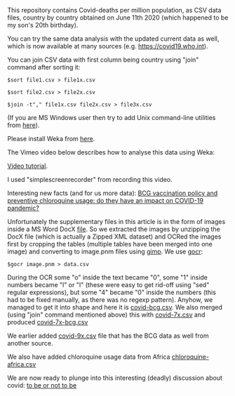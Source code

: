 This repository contains Covid-deaths per million population, as CSV data files, country by country obtained on June 11th 2020 (which happened to be my son's 20th birthday).

You can try the same data analysis with the updated current data as well, which is now available at many sources (e.g. https://covid19.who.int).

You can join CSV data with first column being country using "join" command after sorting it:

<code>$sort file1.csv > file1x.csv</code>

<code>$sort file2.csv > file2x.csv</code>

<code>$join -t"," file1x.csv file2x.csv > file3x.csv</code>

(If you are MS Windows user then try to add Unix command-line utilities from [here](https://sourceforge.net/projects/unxutils/files/unxutils/current/UnxUtils.zip)).

Please install Weka from [here](https://waikato.github.io/weka-wiki/downloading_weka/#windows_1).


The Vimeo video below describes how to analyse this data using Weka:

[Video tutorial](https://vimeo.com/433089942).

I used "simplescreenrecorder" from recording this video.

Interesting new facts (and for us more data):
[BCG vaccination policy and preventive chloroquine usage: do they have an impact on COVID-19 pandemic?](https://www.nature.com/articles/s41419-020-2720-9)

Unfortunately the supplementary files in this article is in the form of images inside a MS Word DocX [file](https://static-content.springer.com/esm/art%3A10.1038%2Fs41419-020-2720-9/MediaObjects/41419_2020_2720_MOESM1_ESM.docx).
So we extracted the images by unzipping the DocX file (which is actually a Zipped XML dataset) and OCRed the images first by cropping the tables (multiple tables have been merged into one image) and converting to image.pnm files using [gimp](https://www.gimp.org/). We use [gocr](http://jocr.sourceforge.net/):

<code>$gocr image.pnm > data.csv</code>

During the OCR some "o" inside the text became "0", some "1" inside numbers became "l" or "I" (these were easy to get rid-off using "sed" regular expressions), but some "4" became "0" inside the numbers (this had to be fixed manually, as there was no regexp pattern).
Anyhow, we managed to get it into shape and here it is [covid-bcg.csv](https://github.com/Sukii/Coronavirus-data/blob/master/covid-bcg.csv).
We also merged (using "join" command mentioned above) this with [covid-7x.csv](https://github.com/Sukii/Coronavirus-data/blob/master/covid-7x.csv) and produced [covid-7x-bcg.csv](https://github.com/Sukii/Coronavirus-data/blob/master/covid-7x-bcg.csv)

We earlier added [covid-9x.csv](https://github.com/Sukii/Coronavirus-data/blob/master/covid-9x.csv) file that has the BCG data as well from another source.

We also have added chloroquine usage data from Africa [chloroquine-africa.csv](https://github.com/Sukii/Coronavirus-data/blob/master/chloroquine-africa.csv)

We are now ready to plunge into this interesting (deadly) discussion about covid:
[to be or not to be]()
